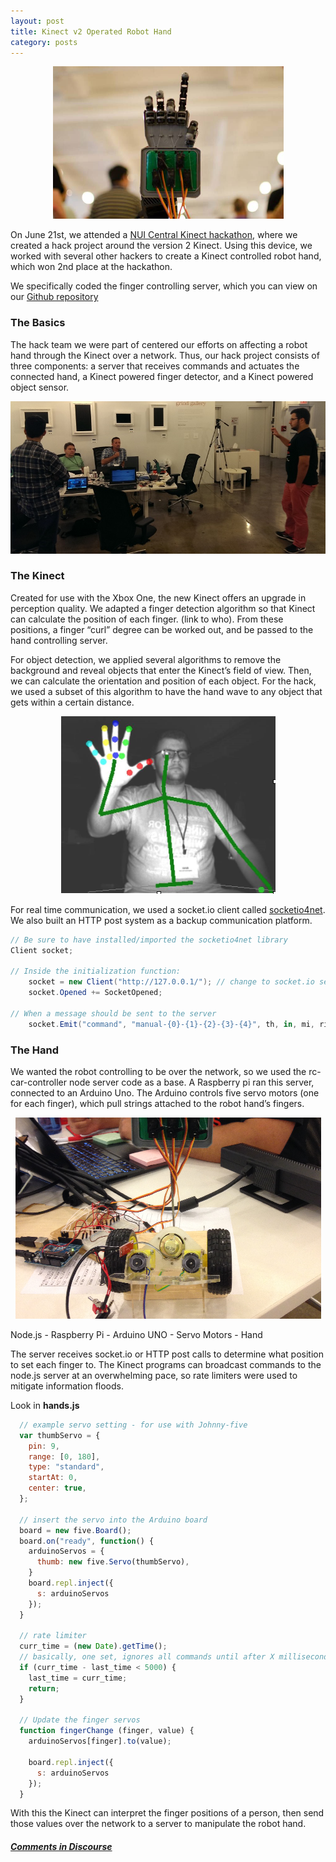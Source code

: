 ```yaml
---
layout: post
title: Kinect v2 Operated Robot Hand
category: posts
---
```


<p align="center"><img src="/assets/robot/robot-hand-at-nui.png" /></p>

On June 21st, we attended a [NUI Central Kinect hackathon](http://kinectforwindowshackathon.challengepost.com/), where we created a hack project around the version 2 Kinect. Using this device, we worked with several other hackers to create a Kinect controlled robot hand, which won 2nd place at the hackathon.

We specifically coded the finger controlling server, which you can view on our [Github repository](https://github.com/Self-Driving-Vehicle/hand-controller)

### The Basics

The hack team we were part of centered our efforts on affecting a robot hand through the Kinect over a network. Thus, our hack project consists of three components: a server that receives commands and actuates the connected hand, a Kinect powered finger detector, and a Kinect powered object sensor.

<p align="center"><img src="/assets/robot/robot-trial-at-nui.png" /></p>

### The Kinect

Created for use with the Xbox One, the new Kinect offers an upgrade in perception quality. We adapted a finger detection algorithm so that Kinect can calculate the position of each finger. (link to who). From these positions, a finger “curl” degree can be worked out, and be passed to the hand controlling server.

For object detection, we applied several algorithms to remove the background and reveal objects that enter the Kinect’s field of view. Then, we can calculate the orientation and position of each object. For the hack, we used a subset of this algorithm to have the hand wave to any object that gets within a certain distance.

<p align="center"><img src="/assets/robot/robot-kinect-at-nui.png" /></p>

For real time communication, we used a socket.io client called [socketio4net](http://socketio4net.codeplex.com/). We also built an HTTP post system as a backup communication platform.

```cs
// Be sure to have installed/imported the socketio4net library
Client socket;

// Inside the initialization function:
    socket = new Client("http://127.0.0.1/"); // change to socket.io server
    socket.Opened += SocketOpened;

// When a message should be sent to the server
    socket.Emit("command", "manual-{0}-{1}-{2}-{3}-{4}", th, in, mi, ri, pi);
```

### The Hand

We wanted the robot controlling to be over the network, so we used the rc-car-controller node server code as a base. A Raspberry pi ran this server, connected to an Arduino Uno. The Arduino controls five servo motors (one for each finger), which pull strings attached to the robot hand’s fingers.

<p align="center"><img src="/assets/robot/robot-connect-at-nui.png" /></p>
Node.js - Raspberry Pi - Arduino UNO - Servo Motors - Hand

The server receives socket.io or HTTP post calls to determine what position to set each finger to. The Kinect programs can broadcast commands to the node.js server at an overwhelming pace, so rate limiters were used to mitigate information floods.

Look in **hands.js**

```javascript
  // example servo setting - for use with Johnny-five
  var thumbServo = {
    pin: 9,
    range: [0, 180],
    type: "standard",
    startAt: 0,
    center: true,
  };

  // insert the servo into the Arduino board
  board = new five.Board();
  board.on("ready", function() {
    arduinoServos = {
      thumb: new five.Servo(thumbServo),
    }
    board.repl.inject({
      s: arduinoServos
    });
  }

  // rate limiter
  curr_time = (new Date).getTime();
  // basically, one set, ignores all commands until after X milliseconds
  if (curr_time - last_time < 5000) {
    last_time = curr_time;
    return; 
  }

  // Update the finger servos
  function fingerChange (finger, value) {
    arduinoServos[finger].to(value);
    
    board.repl.inject({
      s: arduinoServos
    });
  }
```

With this the Kinect can interpret the finger positions of a person, then send those values over the network to a server to manipulate the robot hand.

##### [Comments in Discourse](http://www.sherecar.org/t/blog-post-fun-stuff/124)
